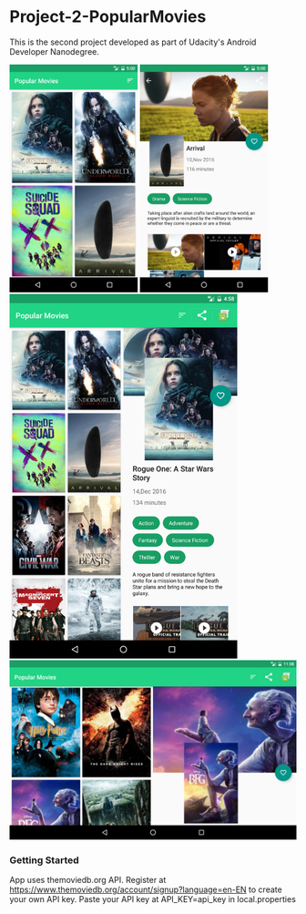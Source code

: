 # Project-2-PopularMovies
This is the second project developed as part of Udacity's Android Developer Nanodegree.

<img src="art/phone_movies.png" height="400" alt="Screenshot"/>
<img src="art/phone_details.png" height="400" alt="Screenshot"/>

<img src="art/tablet_movies1.png" width="400" alt="Screenshot"/>
<img src="art/tablet_movies2.png" width="800" alt="Screenshot"/>

### Getting Started
App uses themoviedb.org API. Register at https://www.themoviedb.org/account/signup?language=en-EN to create your own API key. Paste your API key at 
	API_KEY=api_key in local.properties
